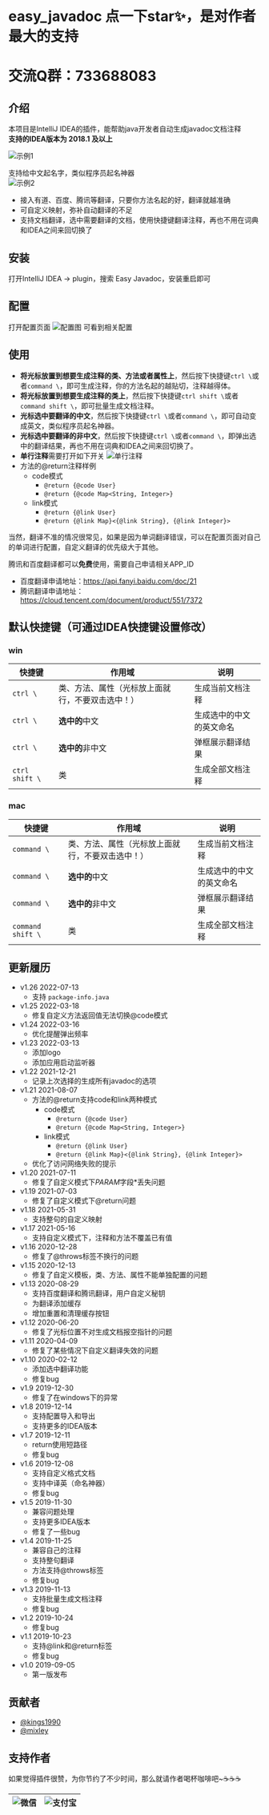 # easy_javadoc 点一下star✨，是对作者最大的支持 
# 交流Q群：733688083
## 介绍
本项目是IntelliJ IDEA的插件，能帮助java开发者自动生成javadoc文档注释  
**支持的IDEA版本为 2018.1 及以上**    

![示例1](./doc/k03vffH6Hg.gif)
  
支持给中文起名字，类似程序员起名神器  
![示例2](./doc/zqT2bjDzc0.gif)

- 接入有道、百度、腾讯等翻译，只要你方法名起的好，翻译就越准确
- 可自定义映射，弥补自动翻译的不足
- 支持文档翻译，选中需要翻译的文档，使用快捷键翻译注释，再也不用在词典和IDEA之间来回切换了

## 安装
打开IntelliJ IDEA -> plugin，搜索 Easy Javadoc，安装重启即可

## 配置
打开配置页面
![配置图](./doc/20190901155929.jpg)
可看到相关配置

## 使用
- **将光标放置到想要生成注释的类、方法或者属性上**，然后按下快捷键`ctrl \`或者`command \`，即可生成注释，你的方法名起的越贴切，注释越得体。  
- **将光标放置到想要生成注释的类上**，然后按下快捷键`ctrl shift \`或者`command shift \`，即可批量生成文档注释。
- **光标选中要翻译的中文**，然后按下快捷键`ctrl \`或者`command \`，即可自动变成英文，类似程序员起名神器。
- **光标选中要翻译的非中文**，然后按下快捷键`ctrl \`或者`command \`，即弹出选中的翻译结果，再也不用在词典和IDEA之间来回切换了。
- **单行注释**需要打开如下开关
  ![单行注释](./doc/oneLine.png)
- 方法的@return注释样例
  - code模式
    - `@return {@code User}`
    - `@return {@code Map<String, Integer>}`
  - link模式
    - `@return {@link User}`
    - `@return {@link Map}<{@link String}, {@link Integer}>`

当然，翻译不准的情况很常见，如果是因为单词翻译错误，可以在配置页面对自己的单词进行配置，自定义翻译的优先级大于其他。

腾讯和百度翻译都可以**免费**使用，需要自己申请相关APP_ID
- 百度翻译申请地址：<https://api.fanyi.baidu.com/doc/21>
- 腾讯翻译申请地址：<https://cloud.tencent.com/document/product/551/7372>

## 默认快捷键（可通过IDEA快捷键设置修改）
### win
|快捷键|作用域|说明|
| --- | --- | --- |
| `ctrl \` | 类、方法、属性（光标放上面就行，不要双击选中！） | 生成当前文档注释 |
| `ctrl \` | **选中的**中文 | 生成选中的中文的英文命名 |
| `ctrl \` | **选中的**非中文 | 弹框展示翻译结果 |
| `ctrl shift \` | 类 | 生成全部文档注释 |

### mac
|快捷键|作用域|说明|
| --- | --- | --- |
| `command \` | 类、方法、属性（光标放上面就行，不要双击选中！） | 生成当前文档注释 |
| `command \` | **选中的**中文 | 生成选中的中文的英文命名 |
| `command \` | **选中的**非中文 | 弹框展示翻译结果 |
| `command shift \` | 类 | 生成全部文档注释 |

## 更新履历
- v1.26 2022-07-13
  - 支持 `package-info.java`
- v1.25 2022-03-18
  - 修复自定义方法返回值无法切换@code模式
- v1.24 2022-03-16
  - 优化提醒弹出频率
- v1.23 2022-03-13
  - 添加logo
  - 添加应用启动监听器
- v1.22 2021-12-21
  - 记录上次选择的生成所有javadoc的选项
- v1.21 2021-08-07
  - 方法的@return支持code和link两种模式
    - code模式
      - `@return {@code User}`
      - `@return {@code Map<String, Integer>}`
    - link模式
      - `@return {@link User}`
      - `@return {@link Map}<{@link String}, {@link Integer}>`
  - 优化了访问网络失败的提示
- v1.20 2021-07-11
  - 修复了自定义模式下$PARAM$字段\*丢失问题
- v1.19 2021-07-03
  - 修复了自定义模式下@return问题
- v1.18 2021-05-31
  - 支持整句的自定义映射
- v1.17 2021-05-16
  - 支持自定义模式下，注释和方法不覆盖已有值
- v1.16 2020-12-28
    - 修复了@throws标签不换行的问题
- v1.15 2020-12-13
    - 修复了自定义模板，类、方法、属性不能单独配置的问题
- v1.13 2020-08-29
    - 支持百度翻译和腾讯翻译，用户自定义秘钥
    - 为翻译添加缓存
    - 增加重置和清理缓存按钮
- v1.12 2020-06-20
    - 修复了光标位置不对生成文档报空指针的问题
- v1.11 2020-04-09
    - 修复了某些情况下自定义翻译失效的问题
- v1.10 2020-02-12
    - 添加选中翻译功能
    - 修复bug
- v1.9 2019-12-30
    - 修复了在windows下的异常
- v1.8 2019-12-14
    - 支持配置导入和导出
    - 支持更多的IDEA版本
- v1.7 2019-12-11
    - return使用短路径
    - 修复bug
- v1.6 2019-12-08
    - 支持自定义格式文档
    - 支持中译英（命名神器）
    - 修复bug
- v1.5 2019-11-30
    - 兼容问题处理
    - 支持更多IDEA版本
    - 修复了一些bug
- v1.4 2019-11-25
    - 兼容自己的注释
    - 支持整句翻译
    - 方法支持@throws标签
    - 修复bug
- v1.3 2019-11-13
    - 支持批量生成文档注释
    - 修复bug
- v1.2 2019-10-24
    - 修复bug
- v1.1 2019-10-23
    - 支持@link和@return标签
    - 修复bug
- v1.0 2019-09-05
    - 第一版发布

## 贡献者
- [@kings1990](https://github.com/kings1990)
- [@mixley](https://github.com/mixley)
    
## 支持作者
如果觉得插件很赞，为你节约了不少时间，那么就请作者喝杯咖啡吧~☕☕☕

| ![微信](./doc/wechat.png) | ![支付宝](./doc/alipay.jpg) |
| --- | --- |




